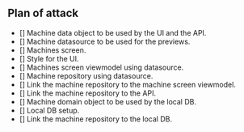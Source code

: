 ## Plan of attack

- [] Machine data object to be used by the UI and the API.
- [] Machine datasource to be used for the previews.
- [] Machines screen.
- [] Style for the UI.
- [] Machines screen viewmodel using datasource.
- [] Machine repository using datasource. 
- [] Link the machine repository to the machine screen viewmodel.
- [] Link the machine repository to the API.
- [] Machine domain object to be used by the local DB.
- [] Local DB setup.
- [] Link the machine repository to the local DB.
